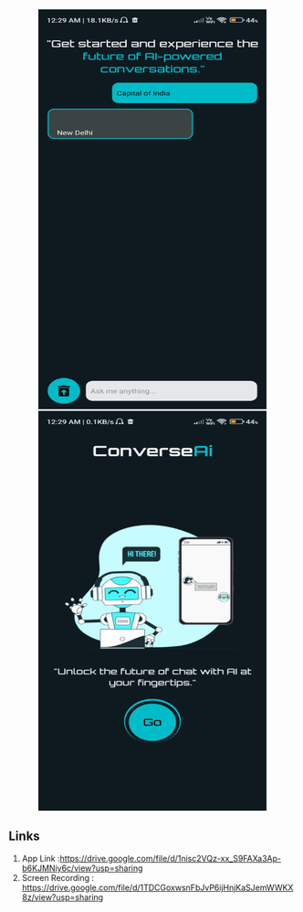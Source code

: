 <div style={{display:flex;flex-direction:flex-row}} align="center">
<img width=400px height=700px src="assets\s1.jpg" alt="Bot logo"></a>
<img width=400px height=700px src="assets\s2.jpg" alt="Bot logo"></a>
</div>


## Links

1. App Link :https://drive.google.com/file/d/1nisc2VQz-xx_S9FAXa3Ap-b6KJMNiy6c/view?usp=sharing
2. Screen Recording : https://drive.google.com/file/d/1TDCGoxwsnFbJvP6ijHnjKaSJemWWKX8z/view?usp=sharing
